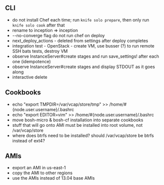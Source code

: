 ## CLI

* do not install Chef each time; run `knife solo prepare`, then only run `knife solo cook` after that
* rename to inception => inception
* --no-converge flag do not run chef on deploy
* next_deploy_actions - deleted from settings after deploy completes
* integration test - OpenStack - create VM, use busser (?) to run remote SSH bats tests, destroy VM
* observe InstanceServer#create stages and run save_settings! after each one (idempotence)
* observe InstanceServer#create stages and display STDOUT as it goes along
* interactive delete

## Cookbooks

* echo "export TMPDIR=/var/vcap/store/tmp" >> /home/#{node.user.username}/.bashrc
* echo "export EDITOR=vim" >> /home/#{node.user.username}/.bashrc
* move bosh-micro & bosh-cf installation into separate cookbooks
* stuff that will go onto AMI must be installed into root volume, not /var/vcap/store
* where does btrfs need to be installed? should /var/vcap/store be btrfs instead of ext4?


## AMIs

* export an AMI in us-east-1
* copy the AMI to other regions
* use the AMIs instead of 13.04 base AMIs
